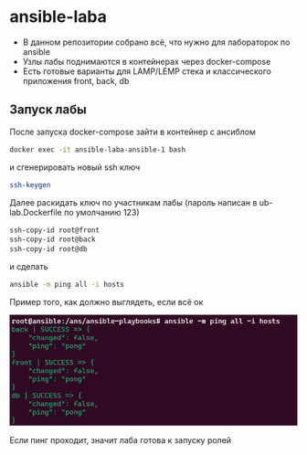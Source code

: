 # ansible-laba
- В данном репозитории собрано всё, что нужно для лабораторок по ansible
- Узлы лабы поднимаются в контейнерах через docker-compose 
- Есть готовые варианты для LAMP/LEMP стека и классического приложения front, back, db

## Запуск лабы
После запуска docker-compose зайти в контейнер с ансиблом 

```sh
docker exec -it ansible-laba-ansible-1 bash
```

и сгенерировать новый ssh ключ

```sh
ssh-keygen
```

Далее раскидать ключ по участникам лабы (пароль написан в ub-lab.Dockerfile по умолчанию 123)

```sh
ssh-copy-id root@front
ssh-copy-id root@back
ssh-copy-id root@db
```

и сделать 

```sh
ansible -m ping all -i hosts
```

Пример того, как должно выглядеть, если всё ок

![N|Solid](img/good-pong.png)

Если пинг проходит, значит лаба готова к запуску ролей